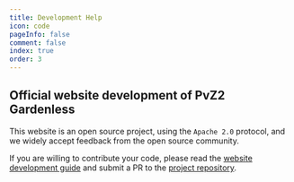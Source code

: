 ```yaml
---
title: Development Help
icon: code
pageInfo: false
comment: false
index: true
order: 3
---
```


## Official website development of PvZ2 Gardenless

This website is an open source project, using the `Apache 2.0` protocol, and we widely accept feedback from the open source community.

If you are willing to contribute your code, please read the [website development guide](/guide/webGuide.md) and submit a PR to the [project repository](https://github.com/Gzh0821/pvzg_site).

